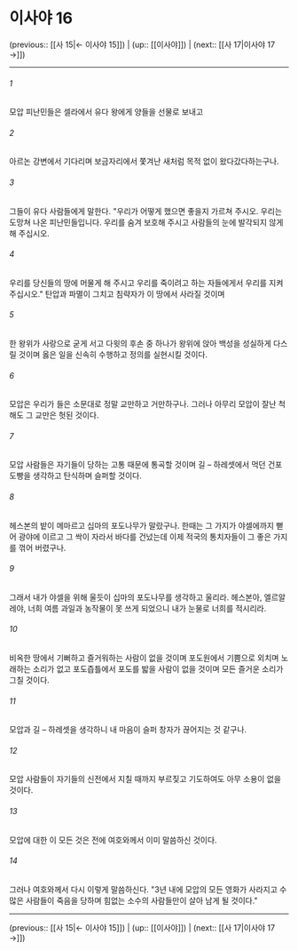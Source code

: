 # 이사야 16

(previous:: [[사 15|← 이사야 15]]) | (up:: [[이사야]]) | (next:: [[사 17|이사야 17 →]])

***




###### 1 

모압 피난민들은 셀라에서 유다 왕에게 양들을 선물로 보내고 



###### 2 

아르논 강변에서 기다리며 보금자리에서 쫓겨난 새처럼 목적 없이 왔다갔다하는구나. 



###### 3 

그들이 유다 사람들에게 말한다. "우리가 어떻게 했으면 좋을지 가르쳐 주시오. 우리는 도망쳐 나온 피난민들입니다. 우리를 숨겨 보호해 주시고 사람들의 눈에 발각되지 않게 해 주십시오. 



###### 4 

우리를 당신들의 땅에 머물게 해 주시고 우리를 죽이려고 하는 자들에게서 우리를 지켜 주십시오." 탄압과 파멸이 그치고 침략자가 이 땅에서 사라질 것이며 



###### 5 

한 왕위가 사랑으로 굳게 서고 다윗의 후손 중 하나가 왕위에 앉아 백성을 성실하게 다스릴 것이며 옳은 일을 신속히 수행하고 정의를 실현시킬 것이다. 



###### 6 

모압은 우리가 들은 소문대로 정말 교만하고 거만하구나. 그러나 아무리 모압이 잘난 척해도 그 교만은 헛된 것이다. 



###### 7 

모압 사람들은 자기들이 당하는 고통 때문에 통곡할 것이며 길 – 하레셋에서 먹던 건포도빵을 생각하고 탄식하며 슬퍼할 것이다. 



###### 8 

헤스본의 밭이 메마르고 십마의 포도나무가 말랐구나. 한때는 그 가지가 야셀에까지 뻗어 광야에 이르고 그 싹이 자라서 바다를 건넜는데 이제 적국의 통치자들이 그 좋은 가지를 꺾어 버렸구나. 



###### 9 

그래서 내가 야셀을 위해 울듯이 십마의 포도나무를 생각하고 울리라. 헤스본아, 엘르알레야, 너희 여름 과일과 농작물이 못 쓰게 되었으니 내가 눈물로 너희를 적시리라. 



###### 10 

비옥한 땅에서 기뻐하고 즐거워하는 사람이 없을 것이며 포도원에서 기쁨으로 외치며 노래하는 소리가 없고 포도즙틀에서 포도를 밟을 사람이 없을 것이며 모든 즐거운 소리가 그칠 것이다. 



###### 11 

모압과 길 – 하레셋을 생각하니 내 마음이 슬퍼 창자가 끊어지는 것 같구나. 



###### 12 

모압 사람들이 자기들의 신전에서 지칠 때까지 부르짖고 기도하여도 아무 소용이 없을 것이다. 



###### 13 

모압에 대한 이 모든 것은 전에 여호와께서 이미 말씀하신 것이다. 



###### 14 

그러나 여호와께서 다시 이렇게 말씀하신다. "3년 내에 모압의 모든 영화가 사라지고 수많은 사람들이 죽음을 당하며 힘없는 소수의 사람들만이 살아 남게 될 것이다."

***

(previous:: [[사 15|← 이사야 15]]) | (up:: [[이사야]]) | (next:: [[사 17|이사야 17 →]])
